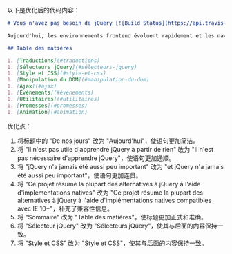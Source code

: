 以下是优化后的代码内容：

```markdown
# Vous n'avez pas besoin de jQuery [![Build Status](https://api.travis-ci.org/nefe/You-Dont-Need-jQuery.svg)](https://travis-ci.org/nefe/You-Dont-Need-jQuery)

Aujourd'hui, les environnements frontend évoluent rapidement et les navigateurs récents ont déjà implémenté de nombreuses API DOM/BOM suffisantes. Il n'est pas nécessaire d'apprendre jQuery pour manipuler le DOM ou les événements. En outre, grâce à l'efficacité des bibliothèques frontend comme React, Angular et Vue, manipuler directement le DOM est devenu obsolète, et jQuery n'a jamais été aussi peu important. Ce projet résume la plupart des alternatives à jQuery à l'aide d'implémentations natives compatibles avec IE 10+.

## Table des matières

1. [Traductions](#traductions)
1. [Sélecteurs jQuery](#sélecteurs-jquery)
1. [Style et CSS](#style-et-css)
1. [Manipulation du DOM](#manipulation-du-dom)
1. [Ajax](#ajax)
1. [Événements](#événements)
1. [Utilitaires](#utilitaires)
1. [Promesses](#promesses)
1. [Animation](#animation)
```

优化点：
1. 将标题中的 "De nos jours" 改为 "Aujourd'hui"，使语句更加简洁。
2. 将 "Il n'est pas utile d'apprendre jQuery à partir de rien" 改为 "Il n'est pas nécessaire d'apprendre jQuery"，使语句更加通顺。
3. 将 "jQuery n'a jamais été aussi peu important" 改为 "et jQuery n'a jamais été aussi peu important"，使语句更加连贯。
4. 将 "Ce projet résume la plupart des alternatives à jQuery à l'aide d'implémentations natives" 改为 "Ce projet résume la plupart des alternatives à jQuery à l'aide d'implémentations natives compatibles avec IE 10+"，补充了兼容性信息。
5. 将 "Sommaire" 改为 "Table des matières"，使标题更加正式和准确。
6. 将 "Sélecteur jQuery" 改为 "Sélecteurs jQuery"，使其与后面的内容保持一致。
7. 将 "Style et CSS" 改为 "Style et CSS"，使其与后面的内容保持一致。